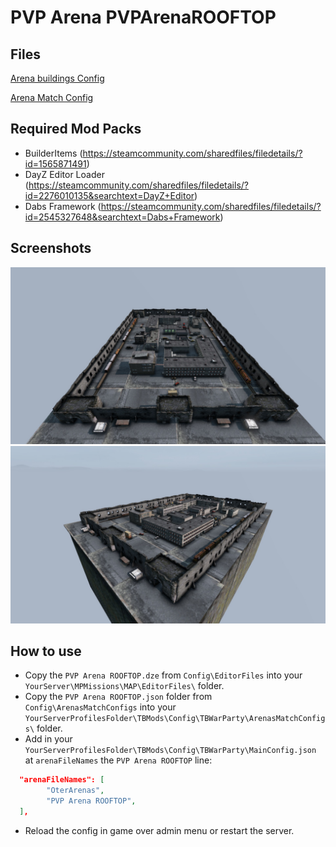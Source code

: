 # PVP Arena PVPArenaROOFTOP

## Files

<a href="./ArenaBuildingConfig/PVP Arena ROOFTOP.json" download>Arena buildings Config</a>

<a href="./ArenaMatchConfig/PVP Arena ROOFTOP.json" download>Arena Match Config</a>

## Required Mod Packs

- BuilderItems (https://steamcommunity.com/sharedfiles/filedetails/?id=1565871491)
- DayZ Editor Loader (https://steamcommunity.com/sharedfiles/filedetails/?id=2276010135&searchtext=DayZ+Editor)
- Dabs Framework (https://steamcommunity.com/sharedfiles/filedetails/?id=2545327648&searchtext=Dabs+Framework)

## Screenshots

<img src="./images/PVPArenaROOFTOP_1.jpg" alt="ROOFTOP" width="512"/>
<img src="./images/PVPArenaROOFTOP_2.jpg" alt="ROOFTOP" width="512"/>

## How to use
- Copy the `PVP Arena ROOFTOP.dze` from `Config\EditorFiles` into your `YourServer\MPMissions\MAP\EditorFiles\` folder.
- Copy the `PVP Arena ROOFTOP.json` folder from `Config\ArenasMatchConfigs` into your `YourServerProfilesFolder\TBMods\Config\TBWarParty\ArenasMatchConfigs\` folder.
- Add in your `YourServerProfilesFolder\TBMods\Config\TBWarParty\MainConfig.json` at `arenaFileNames` the `PVP Arena ROOFTOP` line:
```json
  "arenaFileNames": [
        "OterArenas",
        "PVP Arena ROOFTOP",
  ],
```
- Reload the config in game over admin menu or restart the server.